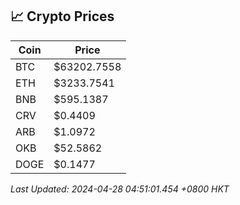 ## 📈 Crypto Prices

| Coin | Price |
| ---- | ----- |
| BTC | $63202.7558 |
| ETH | $3233.7541 |
| BNB | $595.1387 |
| CRV | $0.4409 |
| ARB | $1.0972 |
| OKB | $52.5862 |
| DOGE | $0.1477 |

_Last Updated: 2024-04-28 04:51:01.454 +0800 HKT_